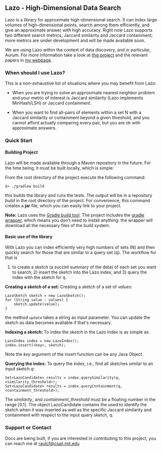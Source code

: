 ## Lazo - High-Dimensional Data Search

Lazo is a library for approximate high-dimensional search. It can index large
volumes of high-dimensional points, search among them efficiently, and give an
approximate answer with high accuracy. Right now Lazo supports two different
search metrics, Jaccard similarity and Jaccard containment; more metrics are
under development and will be made available soon. 

We are using Lazo within the context of data discovery, and in particular,
Aurum. For more information take a look at 
[this project](http://mitdbg.github.io/aurum-datadiscovery)
and the relevant papers in [my webpage](http://www.raulcastrofernandez.com).

### When should I use Lazo?

This is a non-exhaustive list of situations where you may benefit from Lazo:

- When you are trying to solve an approximate nearest neighbor problem and your
metric of interest is Jaccard similarity (Lazo implements MinHash/LSH) or
Jaccard containment.

- When you want to find all-pairs of elements within a set N with a Jaccard
similarity or containment beyond a given threshold, and you cannot afford
actually comparing every pair, but you are ok with approximate answers. 

### Quick Start

#### Building Project

Lazo will be made available through a Maven repository in the future. For the
time being, it must be built locally, which is simple:

From the root directory of the project execute the following command:

`
$> ./gradlew build
`

this builds the library and runs the tests. The output will be in a repository
*build* in the root directory of the project. For convenience, this command
creates a **jar** file, which you can easily link to your project.

**Note:** Lazo uses the [Gradle build tool](https://docs.gradle.org). The project includes the [gradle
wrapper](https://docs.gradle.org/current/userguide/gradle_wrapper.html), which
means you don't need to install anything: the wrapper will download all
the necessary files of the build system.

#### Basic use of the library

With Lazo you can index efficiently very high numbers of sets (N) and then quickly
search for those that are similar to a query set (q). The workflow for that is
1) to create a *sketch* (a succint summary of the data) of each set you want to
search; 2) insert the sketch into the Lazo index; and 3) query the index with
the sketch for q.

**Creating a sketch of a set:** Creating a sketch of a set of *values*:

```
LazoSketch sketch = new LazoSketch();
for (String value : values) {
    sketch.update(value);
}
```

the method `update` takes a string as input parameter. You can update the sketch
as data becomes available if that's necessary.

**Indexing a sketch:** To index the *sketch* in the Lazo Index is as simple as:

```
LazoIndex index = new LazoIndex();
index.insert(<key>, sketch);
```

Note the *key* argument of the insert function can be any Java Object.

**Querying the index:** To query the index, i.e., find all sketches similar to
an input sketch *q*:

```
Set<LazoCandidate> results = index.querySimilarity(q, <similarity_threshold>);
Set<LazoCandidate> results = index.queryContainment(q, <containment_threshold>);
```

The *similarity_* and *containment_threshold* must be a floating number in the
range [0,1]. The object LazoCandidate contains the <key> used to identify the
sketch when it was inserted as well as the specific Jaccard similarity and
containment with respect to the input query sketch, q.

### Support or Contact

Docs are being built, if you are interested in contributing to this project, you
can reach me at raulcf@csail.mit.edu

